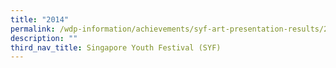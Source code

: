 ```yaml
---
title: "2014"
permalink: /wdp-information/achievements/syf-art-presentation-results/2014/
description: ""
third_nav_title: Singapore Youth Festival (SYF)
---
```

